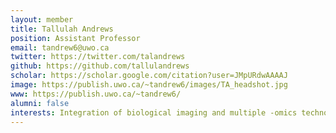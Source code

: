 ```yaml
---
layout: member
title: Tallulah Andrews
position: Assistant Professor
email: tandrew6@uwo.ca
twitter: https://twitter.com/talandrews
github: https://github.com/tallulandrews
scholar: https://scholar.google.com/citation?user=JMpURdwAAAAJ
image: https://publish.uwo.ca/~tandrew6/images/TA_headshot.jpg
www: https://publish.uwo.ca/~tandrew6/
alumni: false
interests: Integration of biological imaging and multiple -omics technologies to understand the structure of diseased tissues.
---
```

